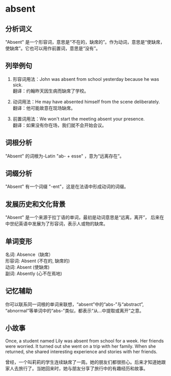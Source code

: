 # absent

## 分析词义

  

"Absent" 是一个形容词，意思是“不在的，缺席的”。作为动词，意思是“使缺席，使缺席”。它也可以用作前置词，意思是“没有”。

  

## 列举例句

  

1.  形容词用法：John was absent from school yesterday because he was sick.  
    翻译：约翰昨天因生病而缺席了学校。
    
      
    
2.  动词用法：He may have absented himself from the scene deliberately.  
    翻译：他可能故意在现场缺席。
    
      
    
3.  前置词用法：We won't start the meeting absent your presence.  
    翻译：如果没有你在场，我们就不会开始会议。
    
      
    

  

## 词根分析

  

"Absent" 的词根为-Latin "ab- + esse" ，意为“远离存在”。

  

## 词缀分析

  

"Absent" 有一个词缀 "-ent"，这是在法语中形成动词的词缀。

  

## 发展历史和文化背景

  

"Absent" 是一个来源于拉丁语的单词，最初是动词意思是“远离，离开”， 后来在中世纪英语中发展为了形容词，表示人或物的缺席。

  

## 单词变形

  

名词: Absence（缺席）  
形容词: Absent (不在的, 缺席的)  
动词: Absent (使缺席)  
副词: Absently (心不在焉地)

  

## 记忆辅助

  

你可以联系同一词根的单词来联想，“absent”中的“abs-”与“abstract”, “abnormal”等单词中的“abs-”类似，都表示“从…中提取或离开”之意。

  

## 小故事

  

Once, a student named Lily was absent from school for a week. Her friends were worried. It turned out she went on a trip with her family. When she returned, she shared interesting experience and stories with her friends.

  

曾经，一个叫莉莉的学生连续缺席了一周。她的朋友们都很担心。后来才知道她跟家人去旅行了。当她回来时，她与朋友分享了旅行中的有趣经历和故事。
